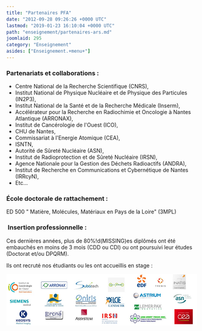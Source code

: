 ```yaml
---
title: "Partenaires PFA"
date: "2012-09-28 09:26:26 +0000 UTC"
lastmod: "2019-01-23 16:10:04 +0000 UTC"
path: "enseignement/partenaires-ars.md"
joomlaid: 295
category: "Enseignement"
asides: ["Enseignement.+menu+"]
---
```

### Partenariats et collaborations :

*   Centre National de la Recherche Scientifique (CNRS),
*   Institut National de Physique Nucléaire et de Physique des Particules (IN2P3),
*   Institut National de la Santé et de la Recherche Médicale (Inserm),
*   Accélérateur pour la Recherche en Radiochimie et Oncologie à Nantes Atlantique (ARRONAX),
*   Institut de Cancérologie de l'Ouest (ICO),
*   CHU de Nantes,
*   Commissariat à l'Energie Atomique (CEA),
*   ISNTN,
*   Autorité de Sûreté Nucléaire (ASN),
*   Institut de Radioprotection et de Sûreté Nucléaire (IRSN),
*   Agence Nationale pour la Gestion des Déchets Radioactifs (ANDRA),
*   Institut de Recherche en Communications et Cybernétique de Nantes (IRRcyN),
*   Etc...

### École doctorale de rattachement :

ED 500 " Matière, Molécules, Matériaux en Pays de la Loire" (3MPL)

###  Insertion professionnelle :

Ces dernières années, plus de 80%!d(MISSING)es diplômés ont été embauchés en moins de 3 mois (CDD ou CDI) ou ont poursuivi leur études (Doctorat et/ou DPQRM).

Ils ont recruté nos étudiants ou les ont accueillis en stage :

![debouchesmars2](images/debouchesmars2.jpg)
